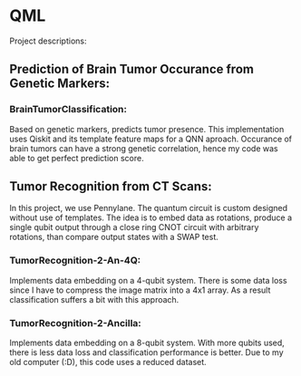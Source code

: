 # QML

Project descriptions:

## Prediction of Brain Tumor Occurance from Genetic Markers: 

### BrainTumorClassification: 
Based on genetic markers, predicts tumor presence. This implementation uses Qiskit and its template feature maps for a QNN aproach. Occurance of brain tumors can have a strong genetic correlation, hence my code was able to get perfect prediction score.


## Tumor Recognition from CT Scans:

In this project, we use Pennylane. The quantum circuit is custom designed without use of templates. The idea is to embed data as rotations, produce a single qubit output through a close ring CNOT circuit with arbitrary rotations, than compare output states with a SWAP test.

### TumorRecognition-2-An-4Q: 
Implements data embedding on a 4-qubit system. There is some data loss since I have to compress the image matrix into a 4x1 array. As a result classification suffers a bit with this approach.

### TumorRecognition-2-Ancilla: 
Implements data embedding on a 8-qubit system. With more qubits used, there is less data loss and classification performance is better. Due to my old computer (:D), this code uses a reduced dataset.
